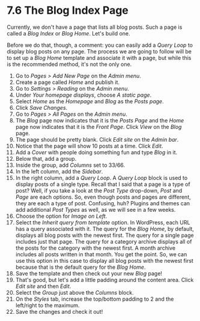 # 7.6 The Blog Index Page

Currently, we don't have a page that lists all blog posts. Such a page is called a _Blog Index_ or _Blog Home_. Let's build one.

Before we do that, though, a comment: you can easily add a _Query Loop_ to display blog posts on any page. The process we are going to follow will be to set up a _Blog Home_ template and associate it with a page, but while this is the recommended method, it's not the only one.

1. Go to _Pages > Add New Page_ on the _Admin menu_.
2. Create a page called _Home_ and publish it.
3. Go to _Settings > Reading_ on the _Admin menu_.
4. Under _Your homepage displays_, choose _A static page_.
5. Select _Home_ as the _Homepage_ and _Blog_ as the _Posts page_.
6. Click _Save Changes_.
7. Go to _Pages > All Pages_ on the _Admin menu_.
8. The _Blog_ page now indicates that it is the _Posts Page_ and the _Home_ page now indicates that it is the _Front Page_. Click _View_ on the _Blog_ page.
9. The page should be pretty blank. Click _Edit site_ on the _Admin bar_.
10. Notice that the page will show 10 posts at a time. Click _Edit_.
11. Add a _Cover_ with people doing something fun and type _Blog_ in it.
12. Below that, add a group.
13. Inside the group, add _Columns_ set to 33/66.
14. In the left column, add the _Sidebar_.
15. In the right column, add a _Query Loop_. A _Query Loop_ block is used to display posts of a single type. Recall that I said that a page is a type of post? Well, if you take a look at the _Post Type_ drop-down, _Post_ and _Page_ are each options. So, even though posts and pages are different, they are each a type of post. Confusing, huh? Plugins and themes can add additional _Post Types_ as well, as we will see in a few weeks.
16. Choose the option for _Image on Left_.
17. Select the _Inherit query from template_ option. In WordPress, each URL has a query associated with it. The query for the _Blog Home_, by default, displays all blog posts with the newest first. The query for a single page includes just that page. The query for a category archive displays all of the posts for the category with the newest first. A month archive includes all posts written in that month. You get the point. So, we can use this option in this case to display all blog posts with the newest first because that is the default query for the _Blog Home_.
18. Save the template and then check out your new _Blog_ page!
19. That's good, but let's add a little padding around the content area. Click _Edit site_ and then _Edit_.
20. Select the _Group_ just above the _Columns_ block.
21. On the _Styles_ tab, increase the top/bottom padding to 2 and the left/right to the maximum.
22. Save the changes and check it out!
